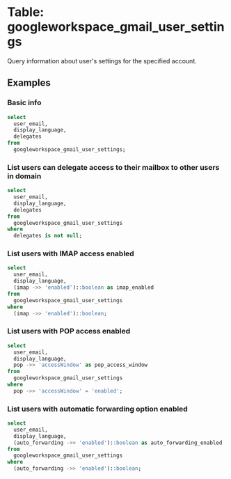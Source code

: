 # Table: googleworkspace_gmail_user_settings

Query information about user's settings for the specified account.

## Examples

### Basic info

```sql
select
  user_email,
  display_language,
  delegates
from
  googleworkspace_gmail_user_settings;
```

### List users can delegate access to their mailbox to other users in domain

```sql
select
  user_email,
  display_language,
  delegates
from
  googleworkspace_gmail_user_settings
where
  delegates is not null;
```

### List users with IMAP access enabled

```sql
select
  user_email,
  display_language,
  (imap ->> 'enabled')::boolean as imap_enabled
from
  googleworkspace_gmail_user_settings
where
  (imap ->> 'enabled')::boolean;
```

### List users with POP access enabled

```sql
select
  user_email,
  display_language,
  pop ->> 'accessWindow' as pop_access_window
from
  googleworkspace_gmail_user_settings
where
  pop ->> 'accessWindow' = 'enabled';
```

### List users with automatic forwarding option enabled

```sql
select
  user_email,
  display_language,
  (auto_forwarding ->> 'enabled')::boolean as auto_forwarding_enabled
from
  googleworkspace_gmail_user_settings
where
  (auto_forwarding ->> 'enabled')::boolean;
```
